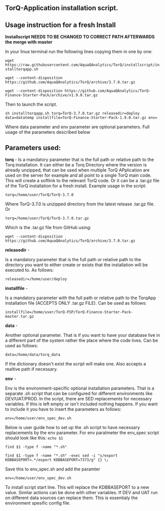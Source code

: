 ## TorQ-Application installation script. 


## Usage instruction for a fresh Install

**Installscript NEEDS TO BE CHANGED TO CORRECT PATH AFTERWARDS the merge with master**

In your linux terminal run the following lines copying them in one by one:

`wget https://raw.githubusercontent.com/AquaQAnalytics/TorQ/installscript/installtorqapp.sh`

`wget --content-disposition https://github.com/AquaQAnalytics/TorQ/archive/3.7.0.tar.gz`

`wget --content-disposition https://github.com/AquaQAnalytics/TorQ-Finance-Starter-Pack/archive/v1.9.0.tar.gz`

Then to launch the script.

`sh installtorqapp.sh torq=TorQ-3.7.0.tar.gz releasedir=deploy data=datatemp installfile=TorQ-Finance-Starter-Pack-1.9.0.tar.gz env=`

Where data parameter and env parameter are optional parameters.
Full usage of the parameters described below


## Parameters used:

**torq** - 
Is a mandatory parameter that is the full path or relative path to the Torq installation. It can either be a Torq Directory where the version is already unzipped, that can be used when multiple TorQ APplication are used on the server for example and all point to a single TorQ main code. This will create a softlink to the relevant TorQ code. Or it can be a .tar.gz file of the TorQ installation for a fresh install. 
Example usage in the script:

`torq=/home/user/TorQ/TorQ-3.7.0`

Where TorQ-3.7.0 is unzipped directory from the latest release .tar.gz file. Or

`torq=/home/user/TorQ/TorQ-3.7.0.tar.gz` 

Which is the .tar.gz file from GitHub using:

`wget --content-disposition https://github.com/AquaQAnalytics/TorQ/archive/3.7.0.tar.gz`

**releasedir** -

Is a mandatory parameter that is the full path or relative path to the directory you want to either create or exists that the installation will be executed to. 
As follows:

`releasedir=/home/user/deploy`

**installfile** - 

Is a mandatory parameter with the full path or relative path to the TorqApp installation file (ACCEPTS ONLY .tar.gz FILE). 
Can be used as follows:

`installfile=/home/user/TorQ-FSP/TorQ-Finance-Starter-Pack-master.tar.gz`


**data** -

Another optional parameter. That is if you want to have your database live in a different part of the system rather the place where the code lives. Can be used as follows:

`data=/home/data/torq_data`

If the dictionary doesn't exist the script will make one. Also accepts a realtive path if necessary. 

**env** -

Env is the environment-specific optional installation parameters. That is a separate .sh script that can be configured for different environments like DEV/UAT/PROD. In the script, there are SED replacements for necessary variables. If this is left empty or isn't included nothing happens. If you want to include it you have to insert the parameters as follows:

`env=/home/user/env_spec_dev.sh` 

Below is user guide how to set up the .sh script to have necessary replacements by the env parameter.
For env paratmeter the env_spec script should look like this:
`echo $1`

`find $1 -type f -name "*.sh"`

`find $1 -type f -name "*.sh" -exec sed -i "s/export KDBBASEPORT=.*/export KDBBASEPORT=7373/g" {} \;`

Save this to env_spec.sh and add the paramter 

`env=/home/user/env_spec_dev.sh`

To install script start line. 
This will replace the KDBBASEPORT to a new value.
Similar actions can be done with other variables.
If DEV and UAT run on different data sources can replace them. 
This is essentialy the environment spesific config file.  
